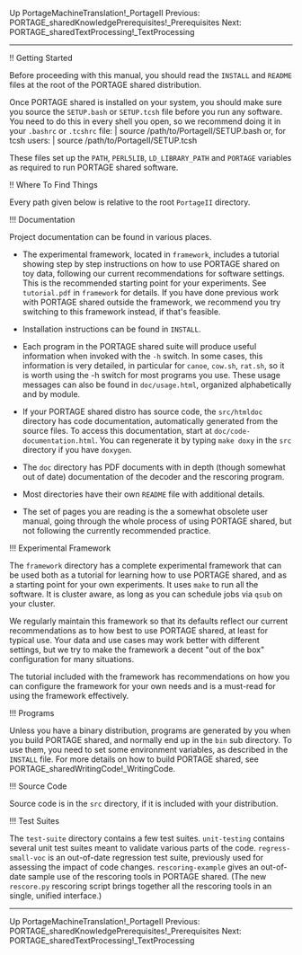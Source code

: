 Up PortageMachineTranslation!_PortageII
Previous: PORTAGE_sharedKnowledgePrerequisites!_Prerequisites
Next: PORTAGE_sharedTextProcessing!_TextProcessing

-------------------------

!! Getting Started

Before proceeding with this manual, you should read the `INSTALL` and `README` files at the root of the PORTAGE shared distribution.

Once PORTAGE shared is installed on your system, you should make sure you source the `SETUP.bash` or `SETUP.tcsh` file before you run any software.  You need to do this in every shell you open, so we recommend doing it in your `.bashrc` or `.tcshrc` file:
|   source /path/to/PortageII/SETUP.bash
or, for tcsh users:
|   source /path/to/PortageII/SETUP.tcsh

These files set up the `PATH`, `PERL5LIB`, `LD_LIBRARY_PATH` and `PORTAGE` variables as required to run PORTAGE shared software.


!! Where To Find Things

Every path given below is relative to the root `PortageII` directory.

!!! Documentation

Project documentation can be found in various places.

* The experimental framework, located in `framework`, includes a tutorial showing step by step instructions on how to use PORTAGE shared on toy data, following our current recommendations for software settings.  This is the recommended starting point for your experiments.  See `tutorial.pdf` in `framework` for details.  If you have done previous work with PORTAGE shared outside the framework, we recommend you try switching to this framework instead, if that's feasible.

* Installation instructions can be found in `INSTALL`.

* Each program in the PORTAGE shared suite will produce useful information when invoked with the `-h` switch.  In some cases, this information is very detailed, in particular for `canoe`, `cow.sh`, `rat.sh`, so it is worth using the -h switch for most programs you use.  These usage messages can also be found in `doc/usage.html`, organized alphabetically and by module.

* If your PORTAGE shared distro has source code, the `src/htmldoc` directory has code documentation, automatically generated from the source files.  To access this documentation, start at `doc/code-documentation.html`.  You can regenerate it by typing `make doxy` in the `src` directory if you have `doxygen`.

* The `doc` directory has PDF documents with in depth (though somewhat out of date) documentation of the decoder and the rescoring program.

* Most directories have their own `README` file with additional details.

* The set of pages you are reading is the a somewhat obsolete user manual, going through the whole process of using PORTAGE shared, but not following the currently recommended practice.

!!! Experimental Framework

The `framework` directory has a complete experimental framework that can be used both as a tutorial for learning how to use PORTAGE shared, and as a starting point for your own experiments.  It uses `make` to run all the software.  It is cluster aware, as long as you can schedule jobs via `qsub` on your cluster.

We regularly maintain this framework so that its defaults reflect our current recommendations as to how best to use PORTAGE shared, at least for typical use.  Your data and use cases may work better with different settings, but we try to make the framework a decent "out of the box" configuration for many situations.

The tutorial included with the framework has recommendations on how you can configure the framework for your own needs and is a must-read for using the framework effectively.

!!! Programs

Unless you have a binary distribution, programs are generated by you when you build PORTAGE shared, and normally end up
in the `bin` sub directory.  To use them, you need to set some environment variables, as
described in the `INSTALL` file.  For more details on how to build PORTAGE shared, see
PORTAGE_sharedWritingCode!_WritingCode.

!!! Source Code

Source code is in the `src` directory, if it is included with your distribution.

!!! Test Suites

The `test-suite` directory contains a few test suites.
`unit-testing` contains several unit test suites meant to validate various parts of the code.
`regress-small-voc` is an out-of-date regression test suite, previously used for assessing the impact of code changes.
`rescoring-example` gives an out-of-date sample use of the rescoring tools in PORTAGE shared.  (The new `rescore.py` rescoring script brings together all the rescoring tools in an single, unified interface.)

-------------------------

Up PortageMachineTranslation!_PortageII
Previous: PORTAGE_sharedKnowledgePrerequisites!_Prerequisites
Next: PORTAGE_sharedTextProcessing!_TextProcessing